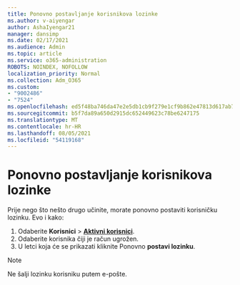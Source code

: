 ```yaml
---
title: Ponovno postavljanje korisnikova lozinke
ms.author: v-aiyengar
author: AshaIyengar21
manager: dansimp
ms.date: 02/17/2021
ms.audience: Admin
ms.topic: article
ms.service: o365-administration
ROBOTS: NOINDEX, NOFOLLOW
localization_priority: Normal
ms.collection: Adm_O365
ms.custom:
- "9002486"
- "7524"
ms.openlocfilehash: ed5f48ba746da47e2e5db1cb9f279e1cf9b862e47813d617ab7df18ed64725ed
ms.sourcegitcommit: b5f7da89a650d2915dc652449623c78be6247175
ms.translationtype: MT
ms.contentlocale: hr-HR
ms.lasthandoff: 08/05/2021
ms.locfileid: "54119168"
---
```

# <a name="reset-the-users-password"></a>Ponovno postavljanje korisnikova lozinke

Prije nego što nešto drugo učinite, morate ponovno postaviti korisničku lozinku. Evo i kako:

1. Odaberite **Korisnici**  >  **[Aktivni korisnici](https://go.microsoft.com/fwlink/p/?linkid=834822)**.
1. Odaberite korisnika čiji je račun ugrožen.
1. U letci koja će se prikazati kliknite Ponovno **postavi lozinku**.

> [!NOTE]
> Ne šalji lozinku korisniku putem e-pošte.
